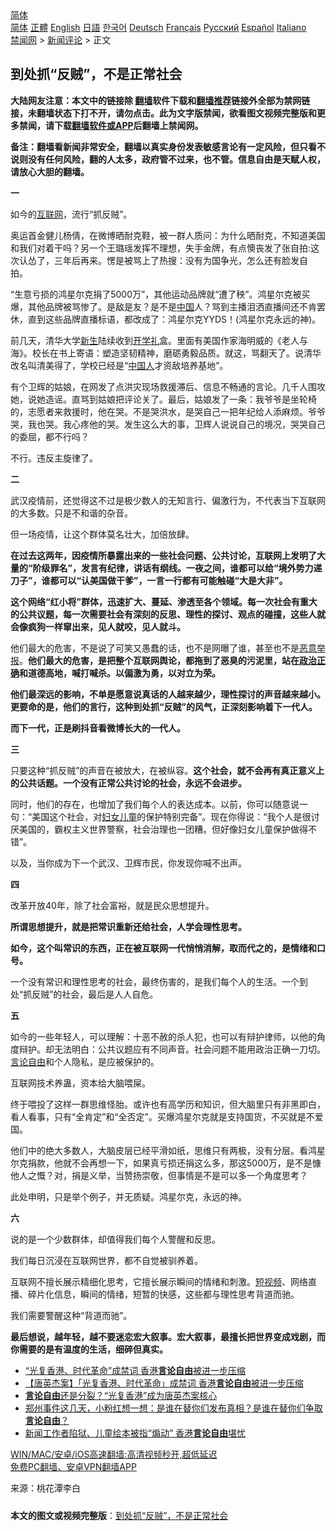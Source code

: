  <!-- 面包屑导航 --> <div class="breadcrumb"><!-- GTranslate: https://gtranslate.io/ -->  <div class="switcher notranslate">  <div class="selected">  <a href="#" onclick="return false;"> 简体</a>  </div>  <div class="option">  <a href="https://www.bannedbook.org" onclick="doGTranslate('zh-CN|zh-CN');jQuery('div.switcher div.selected a').html(jQuery(this).html());return false;" title="简体中文" class="nturl selected"> 简体</a>  <a href="https://www.bannedbook.org/zh-tw/" onclick="doGTranslate('zh-CN|zh-TW');jQuery('div.switcher div.selected a').html(jQuery(this).html());return false;" title="繁體中文" class="nturl"> 正體</a>  <a href="https://www.bannedbook.org/en/" onclick="doGTranslate('zh-CN|en');jQuery('div.switcher div.selected a').html(jQuery(this).html());return false;" title="English" class="nturl"> English</a>  <a href="https://www.bannedbook.org/ja/" onclick="doGTranslate('zh-CN|ja');jQuery('div.switcher div.selected a').html(jQuery(this).html());return false;" title="日本語" class="nturl"> 日語</a>  <a href="https://www.bannedbook.org/ko/" onclick="doGTranslate('zh-CN|ko');jQuery('div.switcher div.selected a').html(jQuery(this).html());return false;" title="한국어" class="nturl"> 한국어</a>  <a href="https://www.bannedbook.org/de/" onclick="doGTranslate('zh-CN|de');jQuery('div.switcher div.selected a').html(jQuery(this).html());return false;" title="Deutsch" class="nturl"> Deutsch</a>  <a href="https://www.bannedbook.org/fr/" onclick="doGTranslate('zh-CN|fr');jQuery('div.switcher div.selected a').html(jQuery(this).html());return false;" title="Français" class="nturl"> Français</a>  <a href="https://www.bannedbook.org/ru/" onclick="doGTranslate('zh-CN|ru');jQuery('div.switcher div.selected a').html(jQuery(this).html());return false;" title="Русский" class="nturl"> Русский</a>  <a href="https://www.bannedbook.org/es/" onclick="doGTranslate('zh-CN|es');jQuery('div.switcher div.selected a').html(jQuery(this).html());return false;" title="Español" class="nturl"> Español</a>  <a href="https://www.bannedbook.org/it/" onclick="doGTranslate('zh-CN|it');jQuery('div.switcher div.selected a').html(jQuery(this).html());return false;" title="Italiano" class="nturl"> Italiano</a>  </div>  </div>      <div class='breadcrumb-sub'><!-- Breadcrumb NavXT 6.3.0 --> <a href="https://www.bannedbook.org/" class="home">禁闻网</a> &gt; <a href="https://www.bannedbook.org/bnews/comments/" class="category">新闻评论</a> &gt; 正文</div></div><h2>到处抓“反贼”，不是正常社会</h2> <p class="notice"><b>大陆网友注意：本文中的链接除 <a href="https://github.com/bannedbook/fanqiang" >翻墙</a>软件下载和<a href="https://github.com/killgcd/justmysocks/blob/master/README.md">翻墙推荐</a>链接外全部为禁网链接，未翻墙状态下打不开，请勿点击。此为文字版禁闻，欲看图文视频完整版和更多禁闻，请下载<a href="https://github.com/bannedbook/fanqiang">翻墙软件或APP</a>后翻墙上禁闻网。</p><p>备注：翻墙看新闻非常安全，翻墙以真实身份发表敏感言论有一定风险，但只看不说则没有任何风险，翻的人太多，政府管不过来，也不管。信息自由是天赋人权，请放心大胆的翻墙。</b></p>  <div class="entry"> <p><strong>一</strong></p> <p>如今的<a href="https://www.bannedbook.org/bnews/tag/%e4%ba%92%e8%81%94%e7%bd%91/" class="st_tag internal_tag" rel="tag" title="标签 互联网 下的日志">互联网</a>，流行“抓反贼”。&nbsp;</p> <p>奥运首金健儿杨倩，在微博晒耐克鞋，被一群人质问：为什么晒耐克，不知道美国和我们对着干吗？另一个王璐瑶发挥不理想，失手金牌，有点懊丧发了张自拍:这次认怂了，三年后再来。愣是被骂上了热搜：没有为国争光，怎么还有脸发自拍。&nbsp;</p> <p>“生意亏损的鸿星尔克捐了5000万”，其他运动品牌就“遭了秧”。鸿星尔克被买爆，其他品牌被骂惨了。是敌是友？是不是<span class='wp_keywordlink_affiliate'><a href="https://www.bannedbook.org/" title="中国" target="_blank">中国</a></span>人？骂到主播泪洒直播间还不肯罢休，直到这些品牌直播标语，都改成了：鸿星尔克YYDS！(鸿星尔克永远的神)。&nbsp;</p> <p>前几天，清华大学<span class='wp_keywordlink'><a href="https://www.bannedbook.org/forum2/topic1642.html" title="正见网《新生》" target="_blank">新生</a></span>陆续收到<a href="https://www.bannedbook.org/bnews/tag/%E5%BC%80%E5%AD%A6%E7%A4%BC/" class="st_tag internal_tag" rel="tag" title="标签 开学礼 下的日志">开学礼</a>盒。里面有美国作家海明威的《老人与海》。校长在书上寄语：塑造坚韧精神，磨砺勇毅品质。就这，骂翻天了。说清华改名叫清美得了，学校已经是“<a href="https://www.bannedbook.org/bnews/tag/%e4%b8%ad%e5%9b%bd%e4%ba%ba/" class="st_tag internal_tag" rel="tag" title="标签 中国人 下的日志">中国人</a>才资敌培养基地”。&nbsp;</p> <p>有个卫辉的姑娘，在网发了点洪灾现场救援滞后、信息不畅通的言论。几千人围攻她，说她造谣。直骂到姑娘把评论关了。最后，姑娘发了一条：我爷爷是坐轮椅的，志愿者来救援时，他在哭。不是哭洪水，是哭自己一把年纪给人添麻烦。爷爷哭，我也哭。我心疼他的哭。发生这么大的事，卫辉人说说自己的境况，哭哭自己的委屈，都不行吗？&nbsp;</p> <p>不行。违反主旋律了。&nbsp;</p> <p><strong>二</strong></p> <p>武汉疫情前，还觉得这不过是极少数人的无知言行、偏激行为，不代表当下互联网的大多数。只是不和谐的杂音。&nbsp;</p>  <p>但一场疫情，让这个群体莫名壮大，加倍放肆。&nbsp;</p> <p><strong>在过去这两年，因疫情所暴露出来的一些社会问题、公共讨论，互联网上发明了大量的“阶级罪名”，发言有纪律，讲话有纲线。一夜之间，谁都可以给“境外势力递刀子”，谁都可以“认美国做干爹”，一言一行都有可能触碰“大是大非”。</strong>&nbsp;</p> <p><strong>这个网络“红小将”群体，迅速扩大、蔓延、渗透至各个领域。每一次社会有重大的公共议题，每一次需要社会有深刻的反思、理性的探讨、观点的碰撞，这些人就会像疯狗一样窜出来，见人就咬，见人就斗。&nbsp;</strong></p> <p>他们最大的危害，不是说了可笑又愚蠢的话，也不是网曝了谁，甚至也不是<a href="https://www.bannedbook.org/bnews/tag/%E6%81%B6%E6%84%8F%E4%B8%BE%E6%8A%A5/" class="st_tag internal_tag" rel="tag" title="标签 恶意举报 下的日志">恶意举报</a>。<strong>他们最大的危害，是把整个互联网舆论，都拖到了恶臭的污泥里，站在<a href="https://www.bannedbook.org/bnews/tag/%e6%94%bf%e6%b2%bb%e6%ad%a3%e7%a1%ae/" class="st_tag internal_tag" rel="tag" title="标签 政治正确 下的日志">政治正确</a>和道德高地，喊打喊杀。以偏激为勇，以对立为荣。</strong></p> <p><strong>他们最深远的影响，不单是愿意说真话的人越来越少，理性探讨的声音越来越小。更要命的是，他们的言行，这种到处抓“反贼”的风气，正深刻影响着下一代人。</strong></p> <p><strong>而下一代，正是刷抖音看微博长大的一代人。&nbsp;</strong></p> <p><strong>三</strong>&nbsp;</p> <p>只要这种“抓反贼”的声音在被放大，在被纵容。<strong>这个社会，就不会再有真正意义上的公共话题。一个没有正常公共讨论的社会，永远不会进步。&nbsp;</strong></p> <p>同时，他们的存在，也增加了我们每个人的表达成本。以前，你可以随意说一句：“美国这个社会，对<a href="https://www.bannedbook.org/bnews/tag/%e5%a6%87%e5%a5%b3%e5%84%bf%e7%ab%a5/" class="st_tag internal_tag" rel="tag" title="标签 妇女儿童 下的日志">妇女儿童</a>的保护特别完备”。现在你得说：“我个人是很讨厌美国的，霸权主义世界警察，社会治理也一团糟。但好像妇女儿童保护做得不错”。</p>  <p>以及，当你成为下一个武汉、卫辉市民，你发现你喊不出声。&nbsp;</p> <p><strong>四</strong></p> <p>改革开放40年，除了社会富裕，就是民众思想提升。&nbsp;</p> <p><strong>所谓思想提升，就是把常识重新还给社会，人学会理性思考。&nbsp;</strong></p> <p><strong>如今，这个叫常识的东西，正在被互联网一代悄悄消解，取而代之的，是情绪和口号。&nbsp;</strong></p> <p>一个没有常识和理性思考的社会，最终伤害的，是我们每个人的生活。一个到处“抓反贼”的社会，最后是人人自危。&nbsp;</p> <p><strong>五</strong></p> <p>如今的一些年轻人，可以理解：十恶不赦的杀人犯，也可以有辩护律师，以他的角度辩护。却无法明白：公共议题应有不同声音。社会问题不能用政治正确一刀切。<a href="https://www.bannedbook.org/bnews/tag/%e8%a8%80%e8%ae%ba%e8%87%aa%e7%94%b1/" class="st_tag internal_tag" rel="tag" title="标签 言论自由 下的日志">言论自由</a>和个人隐私，是应被保护的。&nbsp;</p> <p>互联网技术养蛊，资本给大脑喂屎。</p>  <p>终于喂投了这样一群思维怪胎。或许也有高学历和知识，但大脑里只有非黑即白，看人看事，只有“全肯定”和“全否定”。买爆鸿星尔克就是支持国货，不买就是不爱国。&nbsp;</p> <p>他们中的绝大多数人，大脑皮层已经平滑如纸，思维只有两极，没有分层。看鸿星尔克捐款，他就不会再想一下，如果真亏损还捐这么多，那这5000万，是不是慷他人之慨？对，捐是义举，当赞扬崇敬，但事情是不是可以多一个角度思考？&nbsp;</p> <p>此处申明，只是举个例子，并无质疑。鸿星尔克，永远的神。&nbsp;</p> <p><strong>六</strong>&nbsp;</p> <p>说的是一个少数群体，却值得我们每个人警醒和反思。&nbsp;</p> <p>我们每日沉浸在互联网世界，都不自觉被驯养着。&nbsp;</p> <p>互联网不擅长展示精细化思考，它擅长展示瞬间的情绪和刺激。<a href="https://www.bannedbook.org/bnews/tag/%E7%9F%AD%E8%A7%86%E9%A2%91/" class="st_tag internal_tag" rel="tag" title="标签 短视频 下的日志">短视频</a>、网络直播、碎片化信息，瞬间的情绪，短暂的快感，这些都与理性思考背道而驰。&nbsp;</p> <p>我们需要警醒这种“背道而驰”。</p> <p><strong>最后想说，越年轻，越不要迷恋宏大叙事。宏大叙事，最擅长把世界变成戏剧，而你需要的是有温度的生活，细碎但真实。</strong></p>  <ul class='op-related-articles' title='相关阅读'> <li><a href='https://www.bannedbook.org/bnews/headline/20210728/1595323.html' target='_blank'>“光复香港、时代革命”成禁词 香港<b>言论自由</b>被进一步压缩</a></li> <li><a href='https://www.bannedbook.org/bnews/headline/20210727/1595238.html' target='_blank'>【唐英杰案】「光复香港、时代革命」成禁词 香港<b>言论自由</b>被进一步压缩</a></li> <li><a href='https://www.bannedbook.org/bnews/renquan/20210725/1593997.html' target='_blank'><b>言论自由</b>还是分裂？“光复香港”成为唐英杰案核心</a></li> <li><a href='https://www.bannedbook.org/bnews/bannedvideo/20210723/1592467.html' target='_blank'>郑州事件这几天，小粉红想一想：是谁在替你们发布真相？是谁在替你们争取<b>言论自由</b>？</a></li> <li><a href='https://www.bannedbook.org/bnews/headline/20210723/1592359.html' target='_blank'>新闻工作者陷狱、儿童绘本被指“煽动” 香港<b>言论自由</b>堪忧</a></li> </ul> <p class="texttj"> <a href="https://github.com/bannedbook/fanqiang/wiki/V2ray%E6%9C%BA%E5%9C%BA" target="_blank">WIN/MAC/安卓/iOS高速翻墙:高清视频秒开,超低延迟</a><br/> <a href="https://github.com/bannedbook/fanqiang/wiki/%E7%A6%81%E9%97%BB%E7%BD%91%E5%AE%89%E5%8D%93%E7%BF%BB%E5%A2%99%E6%96%B0%E9%97%BBAPP" target="_blank">免费PC翻墙、安卓VPN翻墙APP</a></p><p> 来源：桃花潭李白 </p><a name='sharetosocial'></a>  <div style="margin-bottom:5px;padding-bottom:5px;clear:both"> <div id="archive-pix-1" class="banner-ads"> <!-- AuctionX Display platform tag START --> <div id="26318x728x90x621x_ADSLOT2" clicktrack="%%CLICK_URL_ESC%%"></div> <!-- AuctionX Display platform tag END --> </div> <div id="archive-pix-2" class="banner-ads"> <!-- AuctionX Display platform tag START --> <div id="26315x300x250x621x_ADSLOT2" clicktrack="%%CLICK_URL_ESC%%"></div> <!-- AuctionX Display platform tag END --> </div> </div>  <div id="archive-pix-1" class="banner-ads"> <!-- AuctionX Display platform tag START --> <div id="26318x728x90x621x_ADSLOT3" clicktrack="%%CLICK_URL_ESC%%"></div> <!-- AuctionX Display platform tag END --> </div> <div><b>本文的图文或视频完整版</b>：<a href='https://www.bannedbook.org/bnews/comments/20210730/1597073.html'>到处抓“反贼”，不是正常社会</a></div>  </div><!--END ENTRY--> 